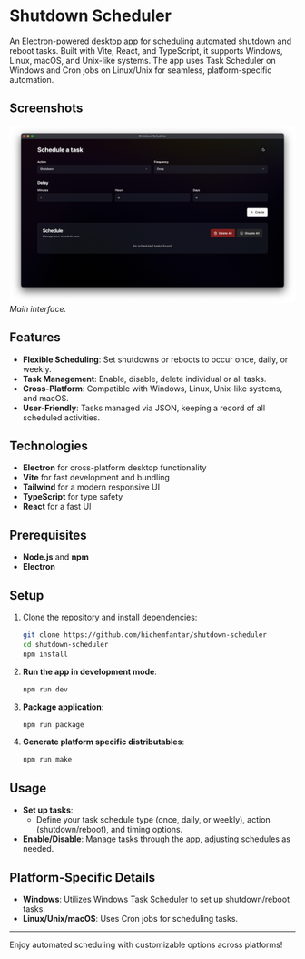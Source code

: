 # Shutdown Scheduler

An Electron-powered desktop app for scheduling automated shutdown and reboot tasks. Built with Vite, React, and TypeScript, it supports Windows, Linux, macOS, and Unix-like systems. The app uses Task Scheduler on Windows and Cron jobs on Linux/Unix for seamless, platform-specific automation.

## Screenshots

![Main Screen](demo.png)
_Main interface._

## Features

- **Flexible Scheduling**: Set shutdowns or reboots to occur once, daily, or weekly.
- **Task Management**: Enable, disable, delete individual or all tasks.
- **Cross-Platform**: Compatible with Windows, Linux, Unix-like systems, and macOS.
- **User-Friendly**: Tasks managed via JSON, keeping a record of all scheduled activities.

## Technologies

- **Electron** for cross-platform desktop functionality
- **Vite** for fast development and bundling
- **Tailwind** for a modern responsive UI
- **TypeScript** for type safety
- **React** for a fast UI

## Prerequisites

- **Node.js** and **npm**
- **Electron**

## Setup

1. Clone the repository and install dependencies:

   ```bash
   git clone https://github.com/hichemfantar/shutdown-scheduler
   cd shutdown-scheduler
   npm install
   ```

2. **Run the app in development mode**:

   ```bash
   npm run dev
   ```

3. **Package application**:

   ```bash
   npm run package
   ```

4. **Generate platform specific distributables**:

   ```bash
   npm run make
   ```

## Usage

- **Set up tasks**:
  - Define your task schedule type (once, daily, or weekly), action (shutdown/reboot), and timing options.
- **Enable/Disable**: Manage tasks through the app, adjusting schedules as needed.

## Platform-Specific Details

- **Windows**: Utilizes Windows Task Scheduler to set up shutdown/reboot tasks.
- **Linux/Unix/macOS**: Uses Cron jobs for scheduling tasks.

---

Enjoy automated scheduling with customizable options across platforms!
